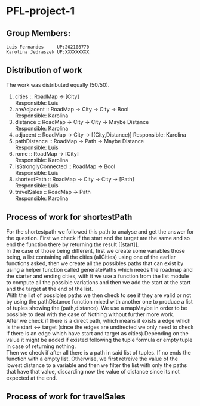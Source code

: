 # PFL-project-1

## Group Members:

    Luis Fernandes     UP:202108770 
    Karolina Jedraszek UP:XXXXXXXXX 

## Distribution of work

The work was distributed equally (50/50).

1. cities :: RoadMap -> [City] <br>
Responsible: Luis 
2. areAdjacent :: RoadMap -> City -> City -> Bool <br>
Responsible: Karolina 
3. distance :: RoadMap -> City -> City -> Maybe Distance <br>
Responsible: Karolina 
4. adjacent :: RoadMap -> City -> [(City,Distance)]
Responsible: Karolina 
5. pathDistance :: RoadMap -> Path -> Maybe Distance <br>
Responsible: Luis
6. rome :: RoadMap -> [City] <br>
Responsible: Karolina 
7. isStronglyConnected :: RoadMap -> Bool <br>
Responsible: Luis
8. shortestPath :: RoadMap -> City -> City -> [Path] <br>
Responsible: Luis
9. travelSales :: RoadMap -> Path <br>
Responsible: Karolina 

## Process of work for shortestPath

For the shortestpath we followed this path to analyse and get the answer for the question. First we check if the start and the target are the same and so end the function there by returning the result [[start]]. <br>
In the case of those being different, first we create some variables those being, a list containing all the cities (allCities) using one of the earlier functions asked, then we create all the possibles paths that can exist by using a helper function called generatePaths which needs the roadmap and the starter and ending cities, with it we use a function from the list module to compute all the possible variations and then we add the start at the start and the target at the end of the list. <br>
With the list of possibles paths we then check to see if they are valid or not by using the pathDistance function mixed with another one to produce a list of tuples showing the (path,distance). We use a mapMaybe in order to be possible to deal with the case of Nothing without further more work. <br>
After we check if there is a direct path, which means if exists a edge which is the start <-> target (since the edges are undirected we only need to check if there is an edge which have start and target as cities).Depending on the value it might be added if existed following the tuple formula or empty tuple in case of returning nothing. <br>
Then we check if after all there is a path in said list of tuples. If no ends the function with a empty list. Otherwise, we first retreive the value of the lowest distance to a variable and then we filter the list with only the paths that have that value, discarding now the value of distance since its not expected at the end. <br>

## Process of work for travelSales
